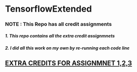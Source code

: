 # TensorflowExtended


### NOTE : This Repo has all credit assignments  
 #####      1. This repo contains all the extra credit assignmnets
 #####      2. I did all this work on my own by re-running each code line

## [EXTRA CREDITS FOR ASSIGNMNET 1,2,3](https://github.com/srilalithaveerubhotla/Advanced_DeepLearning_ExtraCredits)

